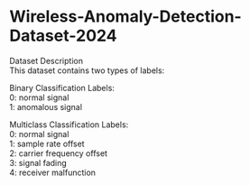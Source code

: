 # Wireless-Anomaly-Detection-Dataset-2024
Dataset Description  
This dataset contains two types of labels:  

Binary Classification Labels:  
0: normal signal  
1: anomalous signal  

Multiclass Classification Labels:  
0: normal signal  
1: sample rate offset  
2: carrier frequency offset  
3: signal fading  
4: receiver malfunction  

